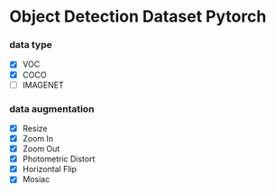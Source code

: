# Object Detection Dataset Pytorch 

### data type

- [x] VOC
- [x] COCO
- [ ] IMAGENET

### data augmentation 

- [x] Resize
- [x] Zoom In
- [x] Zoom Out 
- [x] Photometric Distort
- [x] Horizontal Flip
- [x] Mosiac